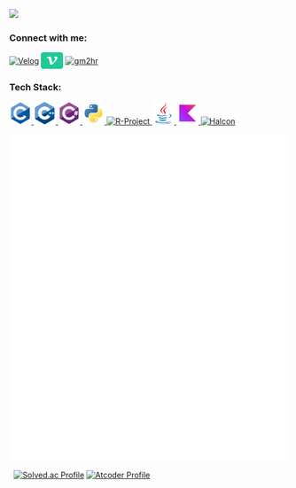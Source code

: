 <img src="https://capsule-render.vercel.app/api?type=soft&color=auto&animation=fadeIn&height=200&section=header&text=Gyeongmin%20Lee&fontSize=90" />
<h3 align="left">Connect with me:</h3>

<p align="left">
<a href="mailto:lee_gyeongmin@naver.com" target="blank"><img align="center" src="https://user-images.githubusercontent.com/97784561/224553914-07f9fac0-2c71-4599-bc03-abcd08cd3304.png" alt="Velog" height="33" width="33"/></a>
<a href="https://velog.io/@gyeongmin" target="blank"><img align="center" src="./velog.svg" alt="Velog" height="30" width="40"/></a>
<a href="https://instagram.com/gm2hr" target="blank"><img align="center" src="https://raw.githubusercontent.com/rahuldkjain/github-profile-readme-generator/master/src/images/icons/Social/instagram.svg" alt="gm2hr" height="30" width="40"/></a>
</p>

<h3 align="left">Tech Stack:</h3>
<p align="left"> 
<a href="https://www.cprogramming.com/" target="_blank" rel="noreferrer"> <img src="https://raw.githubusercontent.com/devicons/devicon/master/icons/c/c-original.svg" alt="c" width="40" height="40"/> </a> 
<a href="https://www.w3schools.com/cpp/" target="_blank" rel="noreferrer"> <img src="https://raw.githubusercontent.com/devicons/devicon/master/icons/cplusplus/cplusplus-original.svg" alt="cplusplus" width="40" height="40"/> </a> 
<a href="https://www.w3schools.com/cs/" target="_blank" rel="noreferrer"> <img src="https://raw.githubusercontent.com/devicons/devicon/master/icons/csharp/csharp-original.svg" alt="csharp" width="40" height="40"/> </a> 
<a href="https://www.python.org" target="_blank" rel="noreferrer"> <img src="https://raw.githubusercontent.com/devicons/devicon/master/icons/python/python-original.svg" alt="python" width="40" height="40"/> </a>
<a href="https://www.r-project.org" target="_blank" rel="noreferrer"> <img src="https://user-images.githubusercontent.com/97784561/224611261-71b4e46c-ef0d-4eb4-b3fd-95eec6e66bae.png" alt="R-Project" width="38" height="38"/> </a>
<a href="https://www.java.com" target="_blank" rel="noreferrer"> <img src="https://raw.githubusercontent.com/devicons/devicon/master/icons/java/java-original.svg" alt="java" width="40" height="40"/> </a> 
<a href="https://kotlinlang.org" target="_blank" rel="noreferrer"> <img src="https://raw.githubusercontent.com/devicons/devicon/master/icons/kotlin/kotlin-original.svg" alt="kotlin" width="40" height="40"/> </a>
<a href="https://www.mvtec.com/products/halcon" target="_blank" rel="noreferrer"> <img src="https://user-images.githubusercontent.com/97784561/224551155-ef0d5041-8e60-4f72-817a-3a6bd1d03c93.png" alt="Halcon" width="40" height="40"/> </a>
</p>


![](https://github.com/gyeongminn/github-stats-transparent/blob/output/generated/overview.svg)
![](https://github.com/gyeongminn/github-stats-transparent/blob/output/generated/languages.svg)

&nbsp; [![Solved.ac Profile](http://mazassumnida.wtf/api/v2/generate_badge?boj=gyeongmin)](https://solved.ac/gyeongmin/)
[![Atcoder Profile](https://atcoder.junah.dev/v1/generate_badge?name=gyeongminn)](https://atcoder.jp/users/gyeongminn)

